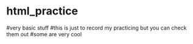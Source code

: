 # html_practice
#very basic stuff 
#this is just to record my practicing but you can check them out
#some are very cool
